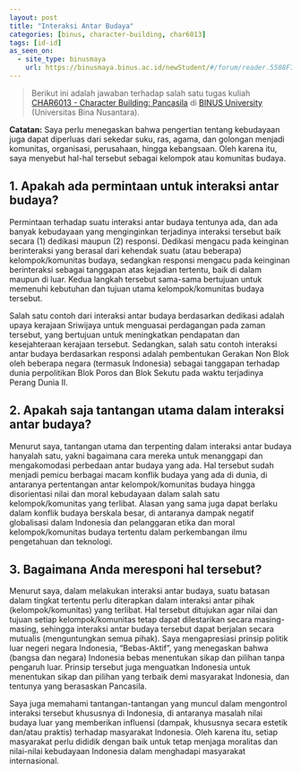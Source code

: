 ```yaml
---
layout: post
title: "Interaksi Antar Budaya"
categories: [binus, character-building, char6013]
tags: [id-id]
as_seen_on:
  - site_type: binusmaya
    url: https://binusmaya.binus.ac.id/newStudent/#/forum/reader.5588F7FF-CB96-4222-9E83-B101D71A908E?id=1
---
```

> Berikut ini adalah jawaban terhadap salah satu tugas kuliah [CHAR6013 - Character Building: Pancasila](https://curriculum.binus.ac.id/course/char6013/) di [BINUS University](https://binus.ac.id) (Universitas Bina Nusantara).

**Catatan:** Saya perlu menegaskan bahwa pengertian tentang kebudayaan juga dapat diperluas dari sekedar suku, ras, agama, dan golongan menjadi komunitas, organisasi, perusahaan, hingga kebangsaan. Oleh karena itu, saya menyebut hal-hal tersebut sebagai kelompok atau komunitas budaya.

## 1. Apakah ada permintaan untuk interaksi antar budaya?
Permintaan terhadap suatu interaksi antar budaya tentunya ada, dan ada banyak kebudayaan yang menginginkan terjadinya interaksi tersebut baik secara (1) dedikasi maupun (2) responsi. Dedikasi mengacu pada keinginan berinteraksi yang berasal dari kehendak suatu (atau beberapa) kelompok/komunitas budaya, sedangkan responsi mengacu pada keinginan berinteraksi sebagai tanggapan atas kejadian tertentu, baik di dalam maupun di luar. Kedua langkah tersebut sama-sama bertujuan untuk memenuhi kebutuhan dan tujuan utama kelompok/komunitas budaya tersebut.

Salah satu contoh dari interaksi antar budaya berdasarkan dedikasi adalah upaya kerajaan Sriwijaya untuk menguasai perdagangan pada zaman tersebut, yang bertujuan untuk meningkatkan pendapatan dan kesejahteraan kerajaan tersebut. Sedangkan, salah satu contoh interaksi antar budaya berdasarkan responsi adalah pembentukan Gerakan Non Blok oleh beberapa negara (termasuk Indonesia) sebagai tanggapan terhadap dunia perpolitikan Blok Poros dan Blok Sekutu pada waktu terjadinya Perang Dunia II.

## 2. Apakah saja tantangan utama dalam interaksi antar budaya?
Menurut saya, tantangan utama dan terpenting dalam interaksi antar budaya hanyalah satu, yakni bagaimana cara mereka untuk menanggapi dan mengakomodasi perbedaan antar budaya yang ada. Hal tersebut sudah menjadi pemicu berbagai macam konflik budaya yang ada di dunia, di antaranya pertentangan antar kelompok/komunitas budaya hingga disorientasi nilai dan moral kebudayaan dalam salah satu kelompok/komunitas yang terlibat. Alasan yang sama juga dapat berlaku dalam konflik budaya berskala besar, di antaranya dampak negatif globalisasi dalam Indonesia dan pelanggaran etika dan moral kelompok/komunitas budaya tertentu dalam perkembangan ilmu pengetahuan dan teknologi.

## 3. Bagaimana Anda meresponi hal tersebut?
Menurut saya, dalam melakukan interaksi antar budaya, suatu batasan dalam tingkat tertentu perlu diterapkan dalam interaksi antar pihak (kelompok/komunitas) yang terlibat. Hal tersebut ditujukan agar nilai dan tujuan setiap kelompok/komunitas tetap dapat dilestarikan secara masing-masing, sehingga interaksi antar budaya tersebut dapat berjalan secara mutualis (menguntungkan semua pihak). Saya mengapresiasi prinsip politik luar negeri negara Indonesia, “Bebas-Aktif”, yang menegaskan bahwa (bangsa dan negara) Indonesia bebas menentukan sikap dan pilihan tanpa pengaruh luar. Prinsip tersebut juga menguatkan Indonesia untuk menentukan sikap dan pilihan yang terbaik demi masyarakat Indonesia, dan tentunya yang berasaskan Pancasila.

Saya juga memahami tantangan-tantangan yang muncul dalam mengontrol interaksi tersebut khususnya di Indonesia, di antaranya masalah nilai budaya luar yang memberikan influensi (dampak, khususnya secara estetik dan/atau praktis) terhadap masyarakat Indonesia. Oleh karena itu, setiap masyarakat perlu dididik dengan baik untuk tetap menjaga moralitas dan nilai-nilai kebudayaan Indonesia dalam menghadapi masyarakat internasional.